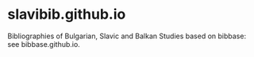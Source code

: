 # slavibib.github.io
Bibliographies of Bulgarian, Slavic and Balkan Studies based on bibbase: see bibbase.github.io.
